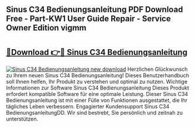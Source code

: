 ## Sinus C34 Bedienungsanleitung PDF Download Free - Part-KW1 User Guide Repair - Service Owner Edition vigmm

# <h2><a href="http://df558tx.blite.top/?on=Sinus+C34+Bedienungsanleitung">🔗Download 👉🔴 Sinus C34 Bedienungsanleitung</a></h2>

[![Sinus C34 Bedienungsanleitung new download](https://i.imgur.com/lujVjoI.png)](http://df558tx.blite.top/?on=Sinus+C34+Bedienungsanleitung)
Herzlichen Glückwunsch zu Ihrem neuen Sinus C34 Bedienungsanleitung! Dieses Benutzerhandbuch soll Ihnen helfen, Ihr Produkt zu verstehen und optimal zu nutzen. Wichtige Informationen zur Software Sinus C34 Bedienungsanleitung Dieses Produkt erfordert kompatible Software für eine optimale Leistung. Dieser Sinus C34 Bedienungsanleitung ist mit einer Fülle von Funktionen ausgestattet, die Ihr tägliches Leben verbessern. Engagierter Kundensupport Sinus C34 BedienungsanleitungDD. Wir sind bestrebt, Sie persönlich und zeitnah zu unterstützen.
